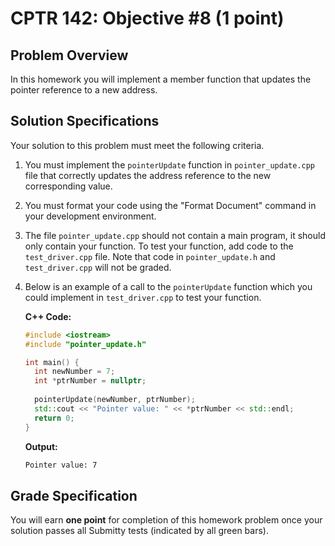 # CPTR 142: Objective #8 (1 point)

## Problem Overview

In this homework you will implement a member function that updates the pointer reference to a new address.

## Solution Specifications

Your solution to this problem must meet the following criteria.

1. You must implement the `pointerUpdate` function in `pointer_update.cpp` file that correctly updates the address reference to the new corresponding value.

1. You must format your code using the "Format Document" command in your development environment.

1. The file `pointer_update.cpp` should not contain a main program, it should only contain your function. To test your function, add code to the `test_driver.cpp` file. Note that code in `pointer_update.h` and `test_driver.cpp` will not be graded.

1. Below is an example of a call to the `pointerUpdate` function which you could implement in `test_driver.cpp` to test your function.

    **C++ Code:**
    ```c++
    #include <iostream>
    #include "pointer_update.h"

    int main() {
      int newNumber = 7;
      int *ptrNumber = nullptr;
      
      pointerUpdate(newNumber, ptrNumber);
      std::cout << "Pointer value: " << *ptrNumber << std::endl;
      return 0;
    }
    ```

    **Output:**
    ```html
    Pointer value: 7
    ```

## Grade Specification

You will earn **one point** for completion of this homework problem once your solution passes all Submitty tests (indicated by all green bars).
